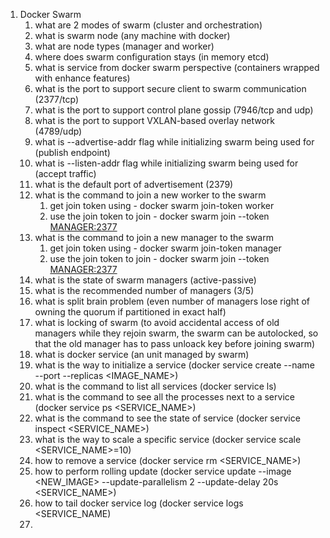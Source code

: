 1. Docker Swarm
   1. what are 2 modes of swarm (cluster and orchestration)
   2. what is swarm node (any machine with docker)
   3. what are node types (manager and worker)
   4. where does swarm configuration stays (in memory etcd)
   5. what is service from docker swarm perspective (containers wrapped with enhance features)
   6. what is the port to support secure client to swarm communication (2377/tcp)
   7. what is the port to support control plane gossip (7946/tcp and udp)
   8. what is the port to support VXLAN-based overlay network (4789/udp)
   9. what is --advertise-addr flag while initializing swarm being used for (publish endpoint)
   10. what is --listen-addr flag while initializing swarm being used for (accept traffic)
   11. what is the default port of advertisement (2379)
   12. what is the command to join a new worker to the swarm 
       1. get join token using - docker swarm join-token worker
       2. use the join token to join - docker swarm join --token <TOKEN> <MANAGER:2377>
   13. what is the command to join a new manager to the swarm
       1. get join token using - docker swarm join-token manager
       2. use the join token to join - docker swarm join --token <TOKEN> <MANAGER:2377> 
   14. what is the state of swarm managers (active-passive)
   15. what is the recommended number of managers (3/5)
   16. what is split brain problem (even number of managers lose right of owning the quorum if partitioned in exact half)
   17. what is locking of swarm (to avoid accidental access of old managers while they rejoin swarm, the swarm can be autolocked, so that the old manager has to pass unloack key before joining swarm)
   18. what is docker service (an unit managed by swarm)
   19. what is the way to initialize a service (docker service create --name --port --replicas <IMAGE_NAME>)
   20. what is the command to list all services (docker service ls)
   21. what is the command to see all the processes next to a service (docker service ps <SERVICE_NAME>)
   22. what is the command to see the state of service (docker service inspect <SERVICE_NAME>)
   23. what is the way to scale a specific service (docker service scale <SERVICE_NAME>=10)
   24. how to remove a service (docker service rm <SERVICE_NAME>)
   25. how to perform rolling update (docker service update --image <NEW_IMAGE> --update-parallelism 2 --update-delay 20s <SERVICE_NAME>)
   26. how to tail docker service log (docker service logs <SERVICE_NAME)
   27. 